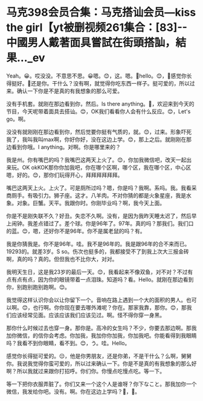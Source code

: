 # 马克398会员合集：马克搭讪会员—kiss the girl【yt被删视频261集合：[83]--中國男人戴著面具嘗試在街頭搭訕，結果…_ev

Yeah。😀。哎没没。不意思不思。😀嗯。😊，这。嗯。🎼hello。😊，🎼感觉你长得挺好。🎼还是你。干什么？没有啊，就觉得你吃东西一样子。挺可爱的，所以过来。确认一下你是不是真的有我想象的那么可爱。

没有手机套。就刚在那边看到你，然后。Is there anything。🎼，欢迎来到今天的节目，今天呢带着面具去搭讪。😊，OK我们看看你人会有什么反应。😊，Let's go。啊。

没没有就刚刚在那边看到你，然后觉要你挺有气质的，就。😊，过来。形象吓死我了，我叫我叫max啊，你好你好，没在这边上学。😊，那上之后。就刚刚在那边看到你哦。I anything。对啊。你是哪里来的？

我是州。你有嘴巴的吗？我嘴巴这两天上火了。😊，你加我微信吧，改天一起出来玩。OK okKOK那你你加我吧，你在哪个区啊，哪个区，我在哪个区，中心区嗯，好的。😊，那你们玩得开心，拜拜拜拜拜拜。

嘴巴这两天上火。上火了。可是厕所过吗？嗯，你是吗？我啊。系吗。我。我看采商厕手。有吸引力。狮子座。这才。八羊肉。不对你猜的都是火象星座，我是水象。对象。巨蟹。天平。我跟你时。你刚毕业吗？啊，我今天上面。

你是不是刚失联不久？好丑。失恋不久啊。没有，是因为我昨天睡太迟了，然后早上闹钟。我差点错过了。差个球。你是96年了。97年。真的吗？那我们。我们口的蓝。😊，嗯，还好你不是96年。你不是属老鼠的吗？有。

我是你猜我是。你不是96年。哇。我不是96年的。我是跟96年的合不来而已。19293的。就差3岁。S so。伤次也挺多的，我都接受不了到我上次大三报金砖啊，真的吗？真的。但但我也不比你大，对对。

我明天生日，这是我23岁的最后一天。😊，我看起来不像双鱼，对不对？不过有点有点有点，因为你的眼镜带着一点泪珠。知道吗？看。Hello。就刚在那边看到你，别跑别跑别跑啊。😊。

我觉得这样认识你会以让你留下一个。音响在路上遇到一个大的面积的男人。也可以啊。😊，也行啊。你你现在要去哪外滩呢？你在。那家我靠，那你。😊，那我们应该经常见面。应该应该我们应该见过。啊。怪不得你穿一身黑。

那你什么时候过去也穿一身。那你是。高冷的女生吗？不少，你要去那边啊。那我加你微信，的信你会考虑。你加我，我加你你加我，你加我吧。你能看得到我眼睛吗？我看不到你眼睛，看不到。😊，う。哇。Hello。

感觉你长得挺可爱的。😔，他是你男朋友，还是你弟，不是干什么？么啊，舅舅你。我说我觉得你蛮可爱的，所以过来确认一下。你是不是真的有我想象的那么好啊？所以我就过来跟你打招呼。你们你。你慢点吃慢点吃。等一下。

等一下把你衣服弄脏了。你们又来一个这个人是谁呀？你下なこと。那我加你一个微信，我发给你吧。没有。啊。你在这边上学吗？🎼，🎼。

